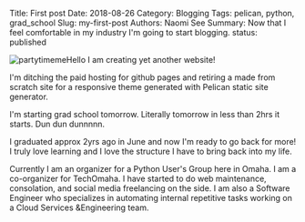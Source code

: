 Title: First post
Date: 2018-08-26 
Category: Blogging
Tags: pelican, python, grad_school
Slug: my-first-post
Authors: Naomi See
Summary: Now that I feel comfortable in my industry I'm going to start blogging.
status: published


![partytimeme]({attach}images/partyme.png)Hello I am creating yet another website! 

I'm ditching the paid hosting for github pages and retiring a made from scratch site for a responsive theme generated with Pelican static site generator.

I'm starting grad school tomorrow. Literally tomorrow in less than 2hrs it starts. Dun dun dunnnnn. 

I graduated approx 2yrs ago in June and now I'm ready to go back for more! I truly love learning and I love the structure I have to bring back into my life. 

Currently I am an organizer for a Python User's Group here in Omaha. I am a co-organizer for TechOmaha. I have started to do web maintenance, consolation, and social media freelancing on the side. I am also a Software Engineer who specializes in automating internal repetitive tasks working on a Cloud Services &Engineering team. 

